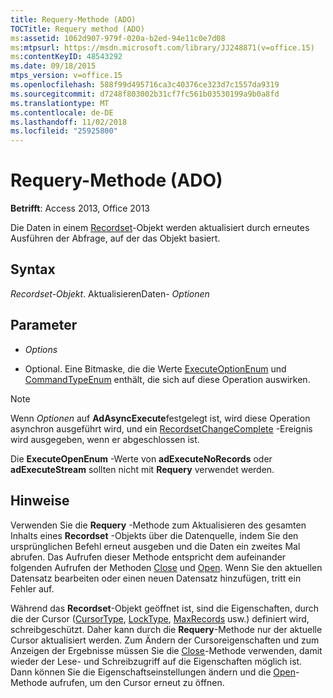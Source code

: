 ```yaml
---
title: Requery-Methode (ADO)
TOCTitle: Requery method (ADO)
ms:assetid: 1062d907-979f-020a-b2ed-94e11c0e7d08
ms:mtpsurl: https://msdn.microsoft.com/library/JJ248871(v=office.15)
ms:contentKeyID: 48543292
ms.date: 09/18/2015
mtps_version: v=office.15
ms.openlocfilehash: 588f99d495716ca3c40376ce323d7c1557da9319
ms.sourcegitcommit: d7248f803002b31cf7fc561b03530199a9b0a8fd
ms.translationtype: MT
ms.contentlocale: de-DE
ms.lasthandoff: 11/02/2018
ms.locfileid: "25925800"
---
```

# <a name="requery-method-ado"></a>Requery-Methode (ADO)


**Betrifft**: Access 2013, Office 2013



Die Daten in einem [Recordset](recordset-object-ado.md)-Objekt werden aktualisiert durch erneutes Ausführen der Abfrage, auf der das Objekt basiert.

## <a name="syntax"></a>Syntax

*Recordset-Objekt*. AktualisierenDaten- *Optionen*

## <a name="parameter"></a>Parameter

  - *Options*

  - Optional. Eine Bitmaske, die die Werte [ExecuteOptionEnum](executeoptionenum.md) und [CommandTypeEnum](commandtypeenum.md) enthält, die sich auf diese Operation auswirken.


> [!NOTE]
> <P>Wenn <EM>Optionen</EM> auf <STRONG>AdAsyncExecute</STRONG>festgelegt ist, wird diese Operation asynchron ausgeführt wird, und ein <A href="willchangerecordset-and-recordsetchangecomplete-events-ado.md">RecordsetChangeComplete</A> -Ereignis wird ausgegeben, wenn er abgeschlossen ist.</P>



Die **ExecuteOpenEnum** -Werte von **adExecuteNoRecords** oder **adExecuteStream** sollten nicht mit **Requery** verwendet werden.

## <a name="remarks"></a>Hinweise

Verwenden Sie die **Requery** -Methode zum Aktualisieren des gesamten Inhalts eines **Recordset** -Objekts über die Datenquelle, indem Sie den ursprünglichen Befehl erneut ausgeben und die Daten ein zweites Mal abrufen. Das Aufrufen dieser Methode entspricht dem aufeinander folgenden Aufrufen der Methoden [Close](close-method-ado.md) und [Open](open-method-ado-recordset.md). Wenn Sie den aktuellen Datensatz bearbeiten oder einen neuen Datensatz hinzufügen, tritt ein Fehler auf.

Während das **Recordset**-Objekt geöffnet ist, sind die Eigenschaften, durch die der Cursor ([CursorType](cursortype-property-ado.md), [LockType](locktype-property-ado.md), [MaxRecords](maxrecords-property-ado.md) usw.) definiert wird, schreibgeschützt. Daher kann durch die **Requery**-Methode nur der aktuelle Cursor aktualisiert werden. Zum Ändern der Cursoreigenschaften und zum Anzeigen der Ergebnisse müssen Sie die [Close](close-method-ado.md)-Methode verwenden, damit wieder der Lese- und Schreibzugriff auf die Eigenschaften möglich ist. Dann können Sie die Eigenschaftseinstellungen ändern und die [Open](open-method-ado-recordset.md)-Methode aufrufen, um den Cursor erneut zu öffnen.

